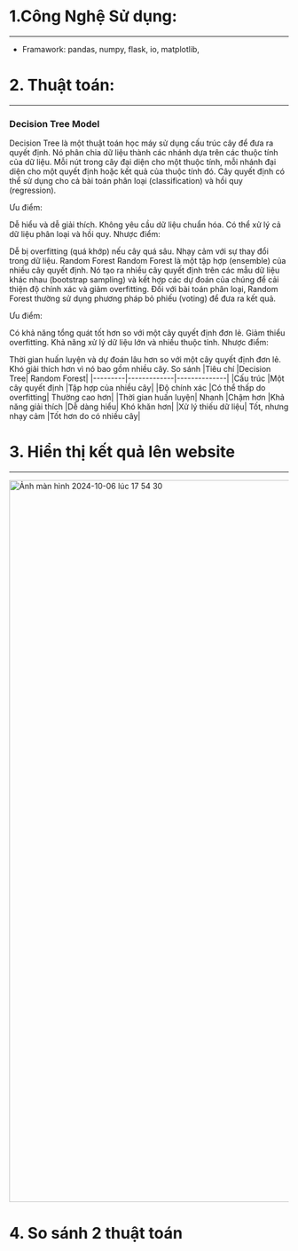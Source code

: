 # 1.Công Nghệ Sử dụng:

---

+ Framawork: pandas, numpy, flask, io, matplotlib, 


# 2. Thuật toán:
---

### Decision Tree Model
Decision Tree là một thuật toán học máy sử dụng cấu trúc cây để đưa ra quyết định. Nó phân chia dữ liệu thành các nhánh dựa trên các thuộc tính của dữ liệu. Mỗi nút trong cây đại diện cho một thuộc tính, mỗi nhánh đại diện cho một quyết định hoặc kết quả của thuộc tính đó. Cây quyết định có thể sử dụng cho cả bài toán phân loại (classification) và hồi quy (regression).

Ưu điểm:

Dễ hiểu và dễ giải thích.
Không yêu cầu dữ liệu chuẩn hóa.
Có thể xử lý cả dữ liệu phân loại và hồi quy.
Nhược điểm:

Dễ bị overfitting (quá khớp) nếu cây quá sâu.
Nhạy cảm với sự thay đổi trong dữ liệu.
Random Forest
Random Forest là một tập hợp (ensemble) của nhiều cây quyết định. Nó tạo ra nhiều cây quyết định trên các mẫu dữ liệu khác nhau (bootstrap sampling) và kết hợp các dự đoán của chúng để cải thiện độ chính xác và giảm overfitting. Đối với bài toán phân loại, Random Forest thường sử dụng phương pháp bỏ phiếu (voting) để đưa ra kết quả.

Ưu điểm:

Có khả năng tổng quát tốt hơn so với một cây quyết định đơn lẻ.
Giảm thiểu overfitting.
Khả năng xử lý dữ liệu lớn và nhiều thuộc tính.
Nhược điểm:

Thời gian huấn luyện và dự đoán lâu hơn so với một cây quyết định đơn lẻ.
Khó giải thích hơn vì nó bao gồm nhiều cây.
So sánh
|Tiêu chí	|Decision Tree|	Random Forest|
|---------|-------------|--------------|
|Cấu trúc	|Một cây quyết định	|Tập hợp của nhiều cây|
|Độ chính xác	|Có thể thấp do overfitting|	Thường cao hơn|
|Thời gian huấn luyện|	Nhanh	|Chậm hơn
|Khả năng giải thích	|Dễ dàng hiểu|	Khó khăn hơn|
|Xử lý thiếu dữ liệu|	Tốt, nhưng nhạy cảm	|Tốt hơn do có nhiều cây|

# 3. Hiển thị kết quả lên website

---

<img width="1301" alt="Ảnh màn hình 2024-10-06 lúc 17 54 30" src="https://github.com/user-attachments/assets/f95de248-f95e-40a4-96cd-009c27a0559d">


# 4. So sánh 2 thuật toán 
  
